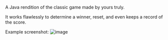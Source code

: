 A Java rendition of the classic game made by yours truly.

It works flawlessly to determine a winner, reset, and even keeps a record of the score.

Example screenshot:
![image](https://github.com/user-attachments/assets/e89c2122-fdbd-4f4d-ac06-1f61ae43d08d)
